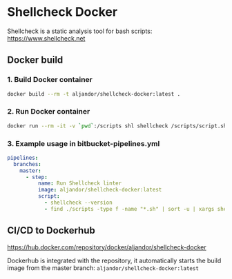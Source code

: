 # Shellcheck Docker
Shellcheck is a static analysis tool for bash scripts: https://www.shellcheck.net

## Docker build

### 1. Build Docker container

```bash
docker build --rm -t aljandor/shellcheck-docker:latest .
```

### 2. Run Docker container
```bash
docker run --rm -it -v `pwd`:/scripts shl shellcheck /scripts/script.sh
```


### 3. Example usage in bitbucket-pipelines.yml

```yaml
pipelines:
  branches:
    master:    
      - step:        
          name: Run Shellcheck linter
          image: aljandor/shellcheck-docker:latest
          script:
            - shellcheck --version
            - find ./scripts -type f -name "*.sh" | sort -u | xargs shellcheck -e SC2034
```

## CI/CD to Dockerhub
https://hub.docker.com/repository/docker/aljandor/shellcheck-docker

Dockerhub is integrated with the repository, it automatically starts the build image from the master branch: `aljandor/shellcheck-docker:latest`
